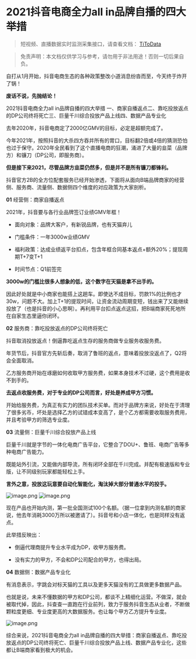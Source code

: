 # 2021抖音电商全力all in品牌自播的四大举措

> 短视频、直播数据实时监测采集接口，请查看文档： [TiToData](https://www.titodata.com?from=douyinarticle)

> 免责声明：本文档仅供学习与参考，请勿用于非法用途！否则一切后果自负。



自打从1月开始，抖音电商生态的各种政策整改小道消息纷沓而至，今天终于炸开了锅！


**废话不说，先抛结论！**



2021抖音电商全力all in品牌自播的四大举措
一、商家自播返点二、靠吃投放返点的DP公司终将死亡三、巨量千川综合投放产品上线四、数据产品专业化


去年2020年，抖音电商定了2000亿GMV的目标，必定是超额完成了。


今年2021年，按照抖音的大杀四方吞并所有的胃口，目标翻2倍或4倍的猜测恐怕也过于保守。2020年全民看到了这个直播电商的狂潮，涌进了大量的韭菜（品牌方）和镰刀（DP公司，即服务商）。


**但是接下来2021，尽管品牌方韭菜仍然多，但是并不是所有镰刀都锋利。**


抖音官方2B的全方位配套服务已经开始渗透，下面将从面向B端品牌商家的经营侧、服务商、流量侧、数据侧四个维度的对应政策为大家剖析。


**01**
经营侧：商家自播返点


2021年，抖音要与各行业品牌签订业绩GMV年框！


- 面向对象：品牌大客户，有新锐品牌，也有天猫弃儿

- 门槛条件：一年3000w业绩GMV

- 福利政策：达成业绩返平台扣点，包含年框合同基本返点+额外20%；提现周期T+7变T+1

- 时间节点：Q1前签完




**3000w的门槛比很多人想象的低，这个数字在天猫是拿不出手的。**


因此好处就是中小商家也能搭上这趟车。即使达不成目标，罚款1%的比例也才30w，问题不大。加上T+1的提现时间，让资金流动周期变短，钱出来了又能继续投放了（也是抖音的小心思啊）。再利用平台扣点返点这招，把B端商家死死地所在自家生态里逼你闭环。


**02**
服务商：靠吃投放返点的DP公司终将死亡


抖音取消投放返点！倒逼靠吃返点生存的服务商做专业服务收服务费。


年货节后，抖音官方先斩后奏，取消了鲁班的返点，意味着投放没返点了，Q2将会全面取消。


乙方服务商开始在琢磨如何收取甲方服务费，如果本身技术不过硬，这个费用是收不到手的。

**去返点收服务费，对于专业的DP公司而言，好处是养成甲方习惯。**


开始给服务费，为真正有实力的团队技术买单。而对于品牌方来说，好处在于清理了很多劣币，坏处是选择乙方的试错成本变高了，是个乙方都需要收取服务费用，并且考验甲方的筛选专业度。


**03**
流量侧：巨量千川综合投放产品上线


巨量千川就是字节的一体化电商广告平台，它整合了DOU+、鲁班、电商广告等多种电商广告能力。


既能站外引流，又能做内部导流，所有闭环全部在千川完成。并配有极速版和专业版，让不同级别玩家都能轻松上手。


**言外之意，投放这玩意要自动化智能化，淘汰掉大部分普通水平的投手。**


![image.png](https://cdn.nlark.com/yuque/0/2021/png/97322/1614559675170-74cb0759-4795-405e-9d21-5d8d519e6649.png#align=left&display=inline&height=295&margin=%5Bobject%20Object%5D&name=image.png&originHeight=589&originWidth=1080&size=650686&status=done&style=none&width=540)
![image.png](https://cdn.nlark.com/yuque/0/2021/png/97322/1614559638781-597ecc91-a88f-4ac1-b101-09c63aea80be.png#align=left&display=inline&height=281&margin=%5Bobject%20Object%5D&name=image.png&originHeight=561&originWidth=1080&size=512054&status=done&style=none&width=540)


现在产品也开始内测，第一批全国测试100个名额。（据一位拿到内测名额的商家说，他去年消耗3000万所以被邀请了）。抖音号和小店一体化，也是同样没有返点。


此举措反映出：

- 倒逼代理商提升专业水平成为DP，收甲方服务费。

- 没有实力的甲方，不会和DP公司配合的甲方，也得出局。

**04**
数据侧：数据产品专业化


有消息表示，字跳会对标天猫的工具以及更多天猫没有的工具做更多数据产品。


也就是说，未来不懂数据的甲方和DP公司，都谈不上精细化运营。不做深，就会被取代掉，因此，抖查查一直跑在行业前列，致力于服务抖音生态从业者，不断做颗粒度更细、专业度更高的大数据服务。也让每个甲方乙方提升专业度。


![image.png](https://cdn.nlark.com/yuque/0/2021/png/97322/1614559614958-757fb25f-2a83-4192-8c4a-f7d25e831079.png#align=left&display=inline&height=427&margin=%5Bobject%20Object%5D&name=image.png&originHeight=854&originWidth=2392&size=411766&status=done&style=none&width=1196)


综合来说，2021抖音电商全力all in品牌自播的四大举措：商家自播返点、靠吃投放返点的DP公司终将死亡、巨量千川综合投放产品上线、数据产品专业化，这些都让B端商家看到极大的机会。
